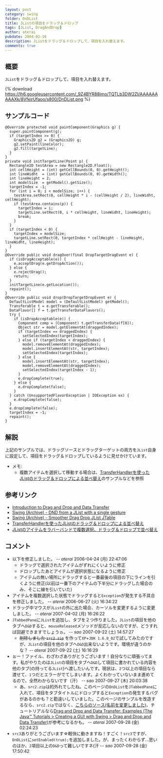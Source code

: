 ```yaml
---
layout: post
category: swing
folder: DnDList
title: JListの項目をドラッグ＆ドロップ
tags: [JList, DragAndDrop]
author: aterai
pubdate: 2004-02-16
description: JListをドラッグ＆ドロップして、項目を入れ替えます。
comments: true
---
```

## 概要
`JList`をドラッグ＆ドロップして、項目を入れ替えます。

{% download https://lh6.googleusercontent.com/_9Z4BYR88imo/TQTLb3DW2ZI/AAAAAAAAAXk/8VfeirUfaoo/s800/DnDList.png %}

## サンプルコード
<pre class="prettyprint"><code>@Override protected void paintComponent(Graphics g) {
  super.paintComponent(g);
  if (targetIndex &gt;= 0) {
    Graphics2D g2 = (Graphics2D) g;
    g2.setPaint(lineColor);
    g2.fill(targetLine);
  }
}
private void initTargetLine(Point p) {
  Rectangle2D testArea = new Rectangle2D.Float();
  int cellHeight = (int) getCellBounds(0, 0).getHeight();
  int lineWidht  = (int) getCellBounds(0, 0).getWidth();
  int lineHeight = 2;
  int modelSize  = getModel().getSize();
  targetIndex = -1;
  for (int i = 0; i &lt; modelSize; i++) {
    testArea.setRect(0, cellHeight * i - (cellHeight / 2), lineWidht, cellHeight);
    if (testArea.contains(p)) {
      targetIndex = i;
      targetLine.setRect(0, i * cellHeight, lineWidht, lineHeight);
      break;
    }
  }
  if (targetIndex &lt; 0) {
    targetIndex = modelSize;
    targetLine.setRect(0, targetIndex * cellHeight - lineHeight, lineWidht, lineHeight);
  }
}
@Override public void dragOver(final DropTargetDragEvent e) {
  if (isDragAcceptable(e)) {
    e.acceptDrag(e.getDropAction());
  } else {
    e.rejectDrag();
    return;
  }
  initTargetLine(e.getLocation());
  repaint();
}
@Override public void drop(DropTargetDropEvent e) {
  DefaultListModel model = (DefaultListModel) getModel();
  Transferable t = e.getTransferable();
  DataFlavor[] f = t.getTransferDataFlavors();
  try {
    if (isDropAcceptable(e)) {
      Component comp = (Component) t.getTransferData(f[0]);
      Object str = model.getElementAt(draggedIndex);
      if (targetIndex == draggedIndex) {
        setSelectedIndex(targetIndex);
      } else if (targetIndex &lt; draggedIndex) {
        model.removeElementAt(draggedIndex);
        model.insertElementAt(str, targetIndex);
        setSelectedIndex(targetIndex);
      } else {
        model.insertElementAt(str, targetIndex);
        model.removeElementAt(draggedIndex);
        setSelectedIndex(targetIndex - 1);
      }
      e.dropComplete(true);
    } else {
      e.dropComplete(false);
    }
  } catch (UnsupportedFlavorException | IOException ex) {
    e.dropComplete(false);
  }
  e.dropComplete(false);
  targetIndex = -1;
  repaint();
}
</code></pre>

## 解説
上記のサンプルでは、ドラッグソースとドラッグターゲットの両方を`JList`自身に設定して、項目をドラッグ＆ドロップしているように見せかけています。

- メモ:
    - 複数アイテムを選択して移動する場合は、[TransferHandlerを使ったJListのドラッグ＆ドロップによる並べ替え](http://ateraimemo.com/Swing/DnDReorderList.html)のサンプルなどを参照

<!-- dummy comment line for breaking list -->

## 参考リンク
- [Introduction to Drag and Drop and Data Transfer](http://docs.oracle.com/javase/tutorial/uiswing/dnd/intro.html)
- [Swing (Archive) - DND from a JList with a single gesture](https://community.oracle.com/thread/1487942)
- [Swing (Archive) - Smoother Drag Drop JList JTable](https://community.oracle.com/thread/1487416)
- [TransferHandlerを使ったJListのドラッグ＆ドロップによる並べ替え](http://ateraimemo.com/Swing/DnDReorderList.html)
- [JListのアイテムをラバーバンドで複数選択、ドラッグ＆ドロップで並べ替え](http://ateraimemo.com/Swing/DragSelectDropReordering.html)

<!-- dummy comment line for breaking list -->

## コメント
- 以下を修正しました。 -- *aterai* 2006-04-24 (月) 22:47:06
    - ドラッグで選択されたアイテムがずれにくいように修正
    - ドロップしたあとアイテムが選択状態になるように修正
    - アイテムの無い場所にドラッグすると一番最後の項目の下にラインを引くように修正(以前は一番下のアイテムの下半分にドラッグした場合のみ、そこに線を引いていた)
- アイテムを複数選択した状態でドラッグすると`Exception`が発生する不具合を修正しました。 -- *aterai* 2006-06-27 (火) 16:34:22
- ドラッグ中マウスが`JList`の外に出た場合、カーソルを変更するように変更しました。 -- *aterai* 2007-04-02 (月) 16:26:22
- `JTabbedPane`に`JList`を追加し、タブを２つ作りました。`JList`の項目を他のタブへ`D&D`すると、`mouseReleased`メソッドが反応しないのですが、どうすれば回避できますでしょうヵ。 -- *sao* 2007-09-22 (土) 14:57:27
    - ~~削除しました `src2.zip`~~ を作って`XP`+`JDK 1.6.0_02`で試してみたのですが、`JList`の項目を他のタブへ`D&D`出来ないようです。環境が違うのかな？ -- *aterai* 2007-09-22 (土) 16:16:29
- ぉー！ファイル、わざわざありがとうございます！自分なりに頑張ってます。私がやりたのは`JList`の項目をタブへ`D&D`して項目に書かれている内容を他のタブ(の持ってる`JList`)へ渡したいんです。現状は、`2`つ以上の項目なら渡せて、`1`つだとエラーがでてしまいます。よくわかっていないまま進めてるので、全然わからないです（汗） -- *sao* 2007-09-27 (木) 20:03:38
    - あ、`src2.zip`は的外れでしたね。このページの`DnDList`を`JTabbedPane`に入れて、項目をタブタイトルにドロップすると`Exception`の発生するバグがあるのかも？と勘違いしていました。このページのサンプルを改造するなら、`src2.zip`ではなく、[こちらのソース(名前を変更しました)](http://ateraimemo.com/swing/dropontabtitle/src.zip)、チュートリアルなら[Drag and Drop and Data Transfer: Examples (The Java™ Tutorials > Creating a GUI with Swing > Drag and Drop and Data Transfer)](http://docs.oracle.com/javase/tutorial/uiswing/examples/dnd/index.html#DragListDemo)が参考になるかも。 -- *aterai* 2007-09-28 (金) 02:24:23
- `src3`ありがとうございます☆軽快に動きますね！すごく！`src3`ですが、`DnDList`に`setEnabled(true);`を追加しました。が、まったくわからず…思いのほか、`2`項目以上の`D&D`って難しいですネ(汗 -- *sao* 2007-09-28 (金) 17:50:42

<!-- dummy comment line for breaking list -->
